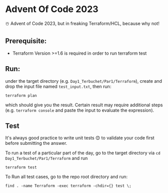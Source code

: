 # Advent Of Code 2023

☃️ Advent of Code 2023, but in freaking Terraform/HCL, because why not!

## Prerequisite: 

* Terraform Version >=1.6 is required in order to run terraform test

## Run:

under the target directory (e.g. `Day1_Terbuchet/Par1/Terraform`), create and drop the input file named `test_input.txt`, then run:

```
terraform plan
```

which should give you the result. Certain result may require additional steps (e.g. `terraform console` and paste the input to evaluate the expression).

## Test

It's always good practice to write unit tests 😊 to validate your code first before submitting the answer.

To run a test of a particular part of the day, go to the target directory via `cd Day1_Terbuchet/Par1/Terraform` and run

```
terraform test
```

To Run all test cases, go to the repo root directory and run:

```
find . -name Terraform -exec terraform -chdir={} test \;
```